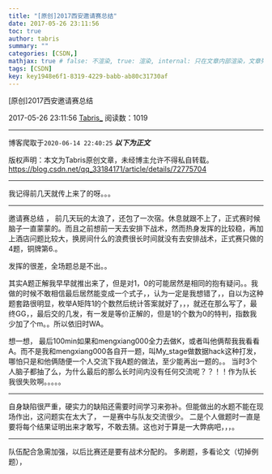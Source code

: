 ```yaml
---
title: "[原创]2017西安邀请赛总结"
date: 2017-05-26 23:11:56
toc: true
author: tabris
summary: ""
categories: [CSDN,]
mathjax: true # false: 不渲染, true: 渲染, internal: 只在文章内部渲染，文章列表中不渲染
tags: [CSDN]
key: key1948e6f1-8319-4229-babb-ab80c31730af
---
```


[原创]2017西安邀请赛总结

2017-05-26 23:11:56  [Tabris_](https://me.csdn.net/qq_33184171) 阅读数：1019

---

博客爬取于`2020-06-14 22:40:25`
***以下为正文***

版权声明：本文为Tabris原创文章，未经博主允许不得私自转载。
https://blog.csdn.net/qq_33184171/article/details/72775704

<!-- more -->

---

我记得前几天就传上来了的呀。。。

---

邀请赛总结 ，
前几天玩的太浪了，还包了一次宿。休息就跟不上了，正式赛时候脑子一直蒙蒙的。而且之前想前一天去安排下战术，然而热身发挥的比较稳，再加上酒店问题比较大，换房间什么的浪费很长时间就没有去安排战术，正式赛只做的4题，铜牌第6.。

发挥的很差，全场题总是不出。。

其实A题正解我早早就推出来了，但是对1，0的可能居然是相同的抱有疑问。。我做的时候不敢相信最后居然能变成一个式子，，认为一定是我想错了，，自以为这种题套路很明显，枚举A矩阵1的个数然后统计答案就好了，，，就还在那么写了，最终GG，，最后交的几发，有一发是等价正解的，但是1的个数为0的特判，指数我少加了个m。。所以依旧时WA。

想一想， 最后100min如果和mengxiang000全力去做K，或者叫他俩帮我我看看A。而不是我和mengxiang000各自开一题，叫My_stage做数据hack这种打发，哪怕只是和他俩随便一个人交流下我A题的做法，至少能再出一题的。。 当时3个人脑子都抽了么，为什么最后的那么长时间内没有任何交流呢？？！！作为队长 我很失败啊。。。。。

---

自身缺陷很严重，硬实力的缺陷还需要时间学习来弥补。但能做出的水题不能在现场作出，这问题实在太大了，
一是赛中与队友交流很少。
二是个人做题时一直是要将每个结果证明出来才敢写，不敢去猜。这也对于算是一大弊病吧，，，。

 ---

队伍配合急需加强，以后比赛还是要有战术分配的。
多刷题，多看论文（切掉例题），
